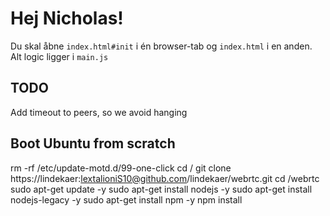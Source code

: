 # Hej Nicholas!

Du skal åbne `index.html#init` i én browser-tab og `index.html` i en anden. Alt logic ligger i `main.js`

## TODO
Add timeout to peers, so we avoid hanging

## Boot Ubuntu from scratch
rm -rf /etc/update-motd.d/99-one-click
cd / 
git clone https://lindekaer:lextalioniS10@github.com/lindekaer/webrtc.git
cd /webrtc
sudo apt-get update -y
sudo apt-get install nodejs -y
sudo apt-get install nodejs-legacy -y
sudo apt-get install npm -y
npm install
